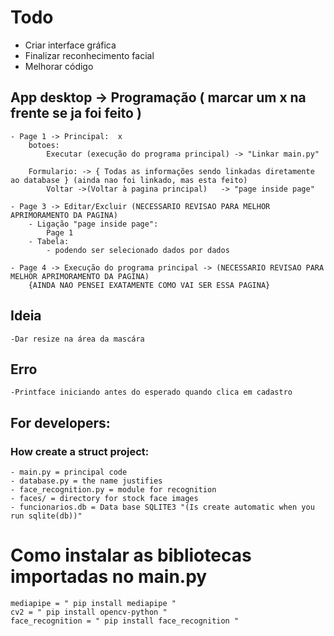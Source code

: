 # Todo

- Criar interface gráfica
- Finalizar reconhecimento facial
- Melhorar código

## App desktop -> Programação ( marcar um x na frente se ja foi feito ) 
    - Page 1 -> Principal:  x
        botoes: 
            Executar (execução do programa principal) -> "Linkar main.py"
    
        Formulario: -> { Todas as informações sendo linkadas diretamente ao database } (ainda nao foi linkado, mas esta feito)
            Voltar ->(Voltar à pagina principal)   -> "page inside page" 

    - Page 3 -> Editar/Excluir (NECESSARIO REVISAO PARA MELHOR APRIMORAMENTO DA PAGINA)
        - Ligação "page inside page":
            Page 1
        - Tabela:
            - podendo ser selecionado dados por dados 

    - Page 4 -> Execução do programa principal -> (NECESSARIO REVISAO PARA MELHOR APRIMORAMENTO DA PAGINA)
        {AINDA NAO PENSEI EXATAMENTE COMO VAI SER ESSA PAGINA}

## Ideia
    -Dar resize na área da mascára

## Erro
    -Printface iniciando antes do esperado quando clica em cadastro




## For developers:
### How create a struct project:
    - main.py = principal code
    - database.py = the name justifies
    - face_recognition.py = module for recognition
    - faces/ = directory for stock face images
    - funcionarios.db = Data base SQLITE3 "(Is create automatic when you run sqlite(db))"

# Como instalar as bibliotecas importadas no main.py
    mediapipe = " pip install mediapipe "
    cv2 = " pip install opencv-python "
    face_recognition = " pip install face_recognition "